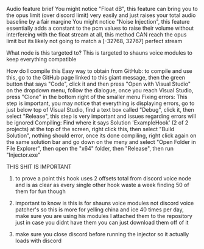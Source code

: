 Audio feature brief
You might notice "Float dB", this feature can bring you to the opus limit (over discord limit) very easily and just raises your total audio baseline by a fair margine
You might notice "Noise Injection", this feature essentially adds a constant to the pcm values to raise their volume without interfereing with the float stream at all, this method CAN reach the opus limit but its likely not going to match a [-32768, 32767] perfect stream

What node is this targeted to? 
This is targeted to shauns voice modules to keep everything compatible

How do I compile this
Easy way to obtain from GitHub: to compile and use this, go to the GitHub page linked to this giant message, then the green button that says "Code", click it and then press "Open with Visual Studio" on the dropdown menu, follow the dialogue, once you reach Visual Studio, press "Clone" in the bottom right of the smaller menu
Fixing errors: This step is important, you may notice that everything is displaying errors, go to just below top of Visual Studio, find a text box called "Debug", click it, then select "Release", this step is very important and issues regarding errors will be ignored
Compiling: Find where it says Solution 'ExampleHook' (2 of 2 projects) at the top of the screen, right click this, then select "Build Solution", nothing should error, once its done compiling, right click again on the same solution bar and go down on the meny and select "Open Folder in File Explorer", then open the "x64" folder, then "Release", then run "Injector.exe"

THIS SHIT IS IMPORTANT 
1. to prove a point this hook uses 2 offsets total from discord voice node and is as clear as every single other hook
waste a week finding 50 of them for fun though

2. important to know is this is for shauns voice modules not discord voice patcher's so this is more for yelling china and ice 40 times per day, make sure you are using his modules I attached them to the repository just in case you didnt have them you can just download them off of it

3. make sure you close discord before running the injector so it actually loads with discord
